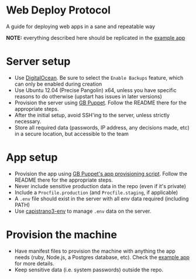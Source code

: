 # Web Deploy Protocol

A guide for deploying web apps in a sane and repeatable way

**NOTE:** everything described here should be replicated in the [example app](https://github.com/groupbuddies/gb-puppet-test-app)

# Server setup

* Use [DigitalOcean](https://www.digitalocean.com/). Be sure to select the `Enable Backups` feature, which can only be enabled during creation
* Use Ubuntu 12.04 (Precise Pangolin) x64, unless you have specific reasons to do otherwise (upstart has issues in later versions)
* Provision the server using [GB Puppet](https://github.com/groupbuddies/gb-puppet). Follow the README there for the appropriate steps.
* After the initial setup, avoid SSH'ing to the server, unless strictly necessary.
* Store all required data (passwords, IP address, any decisions made, etc) in a secure location, but accessible to the team

# App setup

* Provision the app using [GB Puppet's app provisioning script](https://github.com/groupbuddies/gb-puppet). Follow the README there for the appropriate steps.
* Never include sensitive production data in the repo (even if it's private)
* Include a `Procfile.production` (and `Procfile.staging`, if applicable)
* A `.env` file should exist in the server with all env data required (including PATH)
* Use [capistrano3-env](https://github.com/naps62/capistrano3-env) to manage `.env` data on the server.

# Provision the machine

* Have manifest files to provision the machine with anything the app needs (ruby, Node.js, a Postgres database, etc). Check the [example app](https://github.com/groupbuddies/gb-puppet-test-app) for more details.
* Keep sensitive data (i.e. system passwords) outside the repo.
